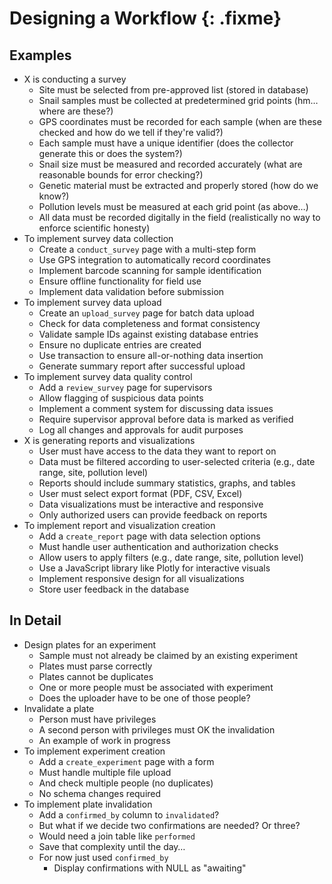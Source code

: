 # Designing a Workflow {: .fixme}

## Examples

-   X is conducting a survey
    -   Site must be selected from pre-approved list (stored in database)
    -   Snail samples must be collected at predetermined grid points (hm… where are these?)
    -   GPS coordinates must be recorded for each sample (when are these checked and how do we tell if they're valid?)
    -   Each sample must have a unique identifier (does the collector generate this or does the system?)
    -   Snail size must be measured and recorded accurately (what are reasonable bounds for error checking?)
    -   Genetic material must be extracted and properly stored (how do we know?)
    -   Pollution levels must be measured at each grid point (as above…)
    -   All data must be recorded digitally in the field (realistically no way to enforce scientific honesty)
-   To implement survey data collection
    -   Create a `conduct_survey` page with a multi-step form
    -   Use GPS integration to automatically record coordinates
    -   Implement barcode scanning for sample identification
    -   Ensure offline functionality for field use
    -   Implement data validation before submission
-   To implement survey data upload
    -   Create an `upload_survey` page for batch data upload
    -   Check for data completeness and format consistency
    -   Validate sample IDs against existing database entries
    -   Ensure no duplicate entries are created
    -   Use transaction to ensure all-or-nothing data insertion
    -   Generate summary report after successful upload
-   To implement survey data quality control
    -   Add a `review_survey` page for supervisors
    -   Allow flagging of suspicious data points
    -   Implement a comment system for discussing data issues
    -   Require supervisor approval before data is marked as verified
    -   Log all changes and approvals for audit purposes
-   X is generating reports and visualizations
    -   User must have access to the data they want to report on
    -   Data must be filtered according to user-selected criteria (e.g., date range, site, pollution level)
    -   Reports should include summary statistics, graphs, and tables
    -   User must select export format (PDF, CSV, Excel)
    -   Data visualizations must be interactive and responsive
    -   Only authorized users can provide feedback on reports
-   To implement report and visualization creation
    -   Add a `create_report` page with data selection options
    -   Must handle user authentication and authorization checks
    -   Allow users to apply filters (e.g., date range, site, pollution level)
    -   Use a JavaScript library like Plotly for interactive visuals
    -   Implement responsive design for all visualizations
    -   Store user feedback in the database

## In Detail

-   Design plates for an experiment
    -   Sample must not already be claimed by an existing experiment
    -   Plates must parse correctly
    -   Plates cannot be duplicates
    -   One or more people must be associated with experiment
    -   Does the uploader have to be one of those people?
-   Invalidate a plate
    -   Person must have privileges
    -   A second person with privileges must OK the invalidation
    -   An example of work in progress
-   To implement experiment creation
    -   Add a `create_experiment` page with a form
    -   Must handle multiple file upload
    -   And check multiple people (no duplicates)
    -   No schema changes required
-   To implement plate invalidation
    -   Add a `confirmed_by` column to `invalidated`?
    -   But what if we decide two confirmations are needed? Or three?
    -   Would need a join table like `performed`
    -   Save that complexity until the day…
    -   For now just used `confirmed_by`
        -   Display confirmations with NULL as "awaiting"

